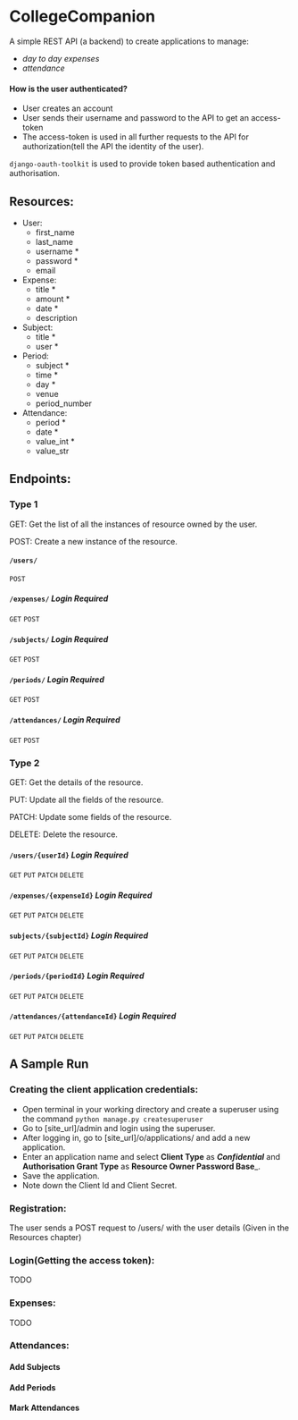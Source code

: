 # CollegeCompanion

A simple REST API (a backend) to create applications to manage:
* *day to day expenses* 
* *attendance*

#### How is the user authenticated?
- User creates an account
- User sends their username and password to the API to get an access-token
- The access-token is used in all further requests to the API for authorization(tell the API the identity of the user).

`django-oauth-toolkit` is used to provide token based authentication and authorisation.

## Resources:
- User:
  - first_name
  - last_name
  - username *
  - password *
  - email
- Expense:
  - title *
  - amount *
  - date *
  - description
- Subject:
  - title *
  - user *
- Period:
  - subject *
  - time *
  - day *
  - venue
  - period_number
- Attendance:
  - period *
  - date *
  - value_int *
  - value_str


## Endpoints:
### Type 1
GET: Get the list of all the instances of resource owned by the user.

POST: Create a new instance of the resource.
#### `/users/`
`POST`
#### `/expenses/` _Login Required_
`GET` `POST`
#### `/subjects/` _Login Required_
`GET` `POST`
#### `/periods/` _Login Required_
`GET` `POST`
#### `/attendances/` _Login Required_
`GET` `POST`

### Type 2
GET: Get the details of the resource.

PUT: Update all the fields of the resource.

PATCH: Update some fields of the resource.

DELETE: Delete the resource. 

#### `/users/{userId}` _Login Required_
`GET` `PUT` `PATCH` `DELETE`
#### `/expenses/{expenseId}` _Login Required_
`GET` `PUT` `PATCH` `DELETE`
#### `subjects/{subjectId}` _Login Required_
`GET` `PUT` `PATCH` `DELETE`
#### `/periods/{periodId}` _Login Required_
`GET` `PUT` `PATCH` `DELETE`
#### `/attendances/{attendanceId}` _Login Required_
`GET` `PUT` `PATCH` `DELETE`

## A Sample Run

### Creating the client application credentials:
- Open terminal in your working directory and create a superuser using the command `python manage.py createsuperuser`
- Go to [site_url]/admin and login using the superuser.
- After logging in, go to [site_url]/o/applications/ and add a new application.
- Enter an application name and select **Client Type** as _**Confidential**_ and **Authorisation Grant Type** as **Resource Owner Password Base**_.
- Save the application.
- Note down the Client Id and Client Secret.

### Registration:
The user sends a POST request to /users/ with the user details (Given in the Resources chapter)

### Login(Getting the access token):

TODO

### Expenses:

TODO

### Attendances:
#### Add Subjects
#### Add Periods
#### Mark Attendances